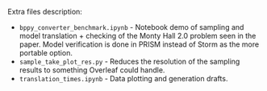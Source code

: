 
Extra files description:
- `bppy_converter_benchmark.ipynb` - Notebook demo of sampling and model translation + checking of the Monty Hall 2.0 problem seen in the paper. Model verification is done in PRISM instead of Storm as the more portable option.
- `sample_take_plot_res.py` - Reduces the resolution of the sampling results to something Overleaf could handle.
- `translation_times.ipynb` - Data plotting and generation drafts.